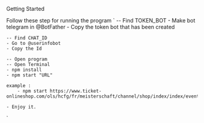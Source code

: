 Getting Started

Follow these step for running the program
`
    -- Find TOKEN_BOT
    - Make bot telegram in @BotFather
    - Copy the token bot that has been created

    -- Find CHAT_ID
    - Go to @userinfobot
    - Copy the Id

    -- Open program
    -- Open Terminal
    - npm install
    - npm start "URL" 
    
    example : 
        - npm start https://www.ticket-onlineshop.com/ols/hcfg/fr/meisterschaft/channel/shop/index/index/event/497938

    - Enjoy it.
`